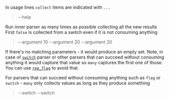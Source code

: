 In usage lines `collect` items are indicated with `...`
> --help

Run inner parser as many times as possible collecting all the new results
First `false` is collected from a switch even if it is not consuming anything

> --argument 10 --argument 20 --argument 20

If there's no matching parameters - it would produce an empty set. Note, in case of
[`switch`](NamedArg::switch) parser or other parsers that can succeed without consuming anything
it would capture that value so `many` captures the first one of those.
You can use [`req_flag`](NamedArg::req_flag) to avoid that.

>

For parsers that can succeed without consuming anything such as `flag` or `switch` - `many`
only collects values as long as they produce something

> --switch --switch
